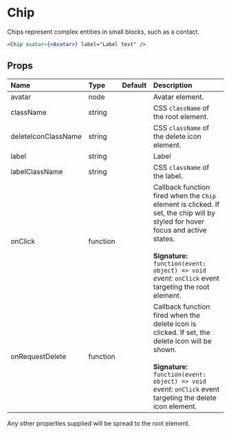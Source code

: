 Chip
====

Chips represent complex entities in small blocks, such as a contact.

```jsx
<Chip avatar={<Avatar>} label="Label text" />
```

Props
-----

| Name | Type | Default | Description |
|:-----|:-----|:--------|:------------|
| avatar | node |  | Avatar element. |
| className | string |  | CSS `className` of the root element. |
| deleteIconClassName | string |  | CSS `className` of the delete icon element. |
| label | string |  | Label |
| labelClassName | string |  | CSS `className` of the label. |
| onClick | function |  | Callback function fired when the `Chip` element is clicked. If set, the chip will by styled for hover focus and active states.<br><br>**Signature:**<br>`function(event: object) => void`<br>*event:* `onClick` event targeting the root element. |
| onRequestDelete | function |  | Callback function fired when the delete icon is clicked. If set, the delete icon will be shown.<br><br>**Signature:**<br>`function(event: object) => void`<br>*event:* `onClick` event targeting the delete icon element. |

Any other properties supplied will be spread to the root element.
